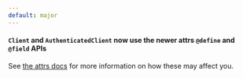 ```yaml
---
default: major
---
```


#### `Client` and `AuthenticatedClient` now use the newer attrs `@define` and `@field` APIs

See [the attrs docs](https://www.attrs.org/en/stable/names.html#attrs-tng) for more information on how these may affect you.
